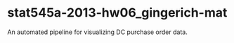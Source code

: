stat545a-2013-hw06_gingerich-mat
================================

An automated pipeline for visualizing DC purchase order data.
